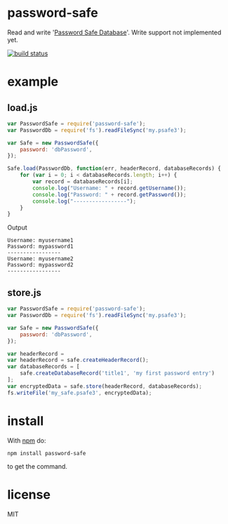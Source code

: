 # password-safe

Read and write '[Password Safe Database](http://pwsafe.org/)'. Write support not implemented yet.

[![build status](https://secure.travis-ci.org/dol/node-passwordsafe.png)](http://travis-ci.org/dol/node-passwordsafe)

# example

## load.js

```js
var PasswordSafe = require('password-safe');
var PasswordDb = require('fs').readFileSync('my.psafe3');

var Safe = new PasswordSafe({
    password: 'dbPassword',
});

Safe.load(PasswordDb, function(err, headerRecord, databaseRecords) {
    for (var i = 0; i < databaseRecords.length; i++) {
        var record = databaseRecords[i];
        console.log("Username: " + record.getUsername());
        console.log("Password: " + record.getPassword());
        console.log("-----------------");
    }
}
```

Output

```
Username: myusername1
Password: mypassword1
-----------------
Username: myusername2
Password: mypassword2
-----------------
```

## store.js

```js
var PasswordSafe = require('password-safe');
var PasswordDb = require('fs').readFileSync('my.psafe3');

var Safe = new PasswordSafe({
    password: 'dbPassword',
});

var headerRecord = 
var headerRecord = safe.createHeaderRecord();
var databaseRecords = [
    safe.createDatabaseRecord('title1', 'my first password entry')
];
var encryptedData = safe.store(headerRecord, databaseRecords);
fs.writeFile('my_safe.psafe3', encryptedData);
```

# install

With [npm](http://npmjs.org) do:

```
npm install password-safe
```

to get the command.

# license

MIT
